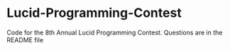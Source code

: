 # Lucid-Programming-Contest
Code for the 8th Annual Lucid Programming Contest. Questions are in the README file
